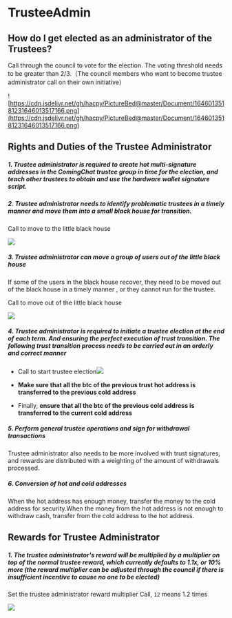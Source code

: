 # TrusteeAdmin

## How do I get elected as an administrator of the Trustees?

Call through the council to vote for the election. The voting threshold needs to be greater than 2/3.（The council members who want to become trustee administrator call on their own initiative）

![https://cdn.jsdelivr.net/gh/hacpy/PictureBed@master/Document/16460135181231646013517166.png](https://cdn.jsdelivr.net/gh/hacpy/PictureBed@master/Document/16460135181231646013517166.png)

## Rights and Duties of the Trustee Administrator

##### 1. Trustee administrator is required to create hot multi-signature addresses in the ComingChat trustee group in time for the election, and teach other trustees to obtain and use the hardware wallet signature script.

##### 2. Trustee administrator needs to identify problematic trustees in a timely manner and move them into a small black house for transition.

Call to move to the little black house 

![](https://cdn.jsdelivr.net/gh/hacpy/PictureBed@master/Document/16460150141231646015014069.png)

##### 3. Trustee administrator can move a group of users out of the little black house

If some of the users in the black house recover, they need to be moved out of the black house in a timely manner , or they cannot run for the trustee.

Call to move out of the little black house

![](https://cdn.jsdelivr.net/gh/hacpy/PictureBed@master/Document/16460153141231646015313400.png)

##### 4. Trustee administrator is required to initiate a trustee election at the end of each term. And ensuring the perfect execution of trust transition. The following trust transition process needs to be carried out in an orderly and correct manner

- Call to start trustee election![](https://cdn.jsdelivr.net/gh/hacpy/PictureBed@master/Document/16460155281231646015527278.png)

- **Make sure that all the btc of the previous trust hot address is transferred to the previous cold address**
- Finally, **ensure that all the btc of the previous cold address is transferred to the current cold address**

##### 5. Perform general trustee operations and sign for withdrawal transactions

Trustee administrator also needs to be more involved with trust signatures, and rewards are distributed with a weighting of the amount of withdrawals processed. 

##### 6. Conversion of hot and cold addresses

When the hot address has enough money, transfer the money to the cold address for security.When the money from the hot address is not enough to withdraw cash, transfer from the cold address to the hot address.

## Rewards for Trustee Administrator

##### 1.  The trustee administrator's reward will be multiplied by a multiplier on top of the normal trustee reward, which currently defaults to 1.1x, or 10% more (the reward multiplier can be adjusted through the council if there is insufficient incentive to cause no one to be elected)

Set the trustee administrator reward multiplier Call, `12` means 1.2 times

![](https://cdn.jsdelivr.net/gh/hacpy/PictureBed@master/Document/16460161701231646016169194.png)